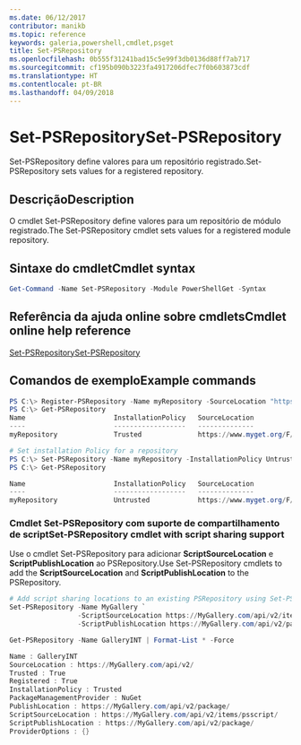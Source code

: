 ```yaml
---
ms.date: 06/12/2017
contributor: manikb
ms.topic: reference
keywords: galeria,powershell,cmdlet,psget
title: Set-PSRepository
ms.openlocfilehash: 0b555f31241bad15c5e99f3db0136d88ff7ab717
ms.sourcegitcommit: cf195b090b3223fa4917206dfec7f0b603873cdf
ms.translationtype: HT
ms.contentlocale: pt-BR
ms.lasthandoff: 04/09/2018
---
```

# <a name="set-psrepository"></a><span data-ttu-id="2c589-103">Set-PSRepository</span><span class="sxs-lookup"><span data-stu-id="2c589-103">Set-PSRepository</span></span>

<span data-ttu-id="2c589-104">Set-PSRepository define valores para um repositório registrado.</span><span class="sxs-lookup"><span data-stu-id="2c589-104">Set-PSRepository sets values for a registered repository.</span></span>

## <a name="description"></a><span data-ttu-id="2c589-105">Descrição</span><span class="sxs-lookup"><span data-stu-id="2c589-105">Description</span></span>

<span data-ttu-id="2c589-106">O cmdlet Set-PSRepository define valores para um repositório de módulo registrado.</span><span class="sxs-lookup"><span data-stu-id="2c589-106">The Set-PSRepository cmdlet sets values for a registered module repository.</span></span>

## <a name="cmdlet-syntax"></a><span data-ttu-id="2c589-107">Sintaxe do cmdlet</span><span class="sxs-lookup"><span data-stu-id="2c589-107">Cmdlet syntax</span></span>

```powershell
Get-Command -Name Set-PSRepository -Module PowerShellGet -Syntax
```
## <a name="cmdlet-online-help-reference"></a><span data-ttu-id="2c589-108">Referência da ajuda online sobre cmdlets</span><span class="sxs-lookup"><span data-stu-id="2c589-108">Cmdlet online help reference</span></span>

[<span data-ttu-id="2c589-109">Set-PSRepository</span><span class="sxs-lookup"><span data-stu-id="2c589-109">Set-PSRepository</span></span>](http://go.microsoft.com/fwlink/?LinkID=517128)

## <a name="example-commands"></a><span data-ttu-id="2c589-110">Comandos de exemplo</span><span class="sxs-lookup"><span data-stu-id="2c589-110">Example commands</span></span>

```powershell
PS C:\> Register-PSRepository -Name myRepository -SourceLocation "https://www.myget.org/F/powershellgetdemo/api/v2" -InstallationPolicy Trusted
PS C:\> Get-PSRepository
Name                      InstallationPolicy   SourceLocation
----                      ------------------   --------------
myRepository              Trusted              https://www.myget.org/F/powershellgetdemo/api/v2

# Set installation Policy for a repository
PS C:\> Set-PSRepository -Name myRepository -InstallationPolicy Untrusted
PS C:\> Get-PSRepository

Name                      InstallationPolicy   SourceLocation
----                      ------------------   --------------
myRepository              Untrusted            https://www.myget.org/F/powershellgetdemo/api/v2
```


### <a name="set-psrepository-cmdlet-with-script-sharing-support"></a><span data-ttu-id="2c589-111">Cmdlet Set-PSRepository com suporte de compartilhamento de script</span><span class="sxs-lookup"><span data-stu-id="2c589-111">Set-PSRepository cmdlet with script sharing support</span></span>

<span data-ttu-id="2c589-112">Use o cmdlet Set-PSRepository para adicionar **ScriptSourceLocation** e **ScriptPublishLocation** ao PSRepository.</span><span class="sxs-lookup"><span data-stu-id="2c589-112">Use Set-PSRepository cmdlets to add the **ScriptSourceLocation** and **ScriptPublishLocation** to the PSRepository.</span></span>
```powershell
# Add script sharing locations to an existing PSRepository using Set-PSRepository object.
Set-PSRepository -Name MyGallery `
                 -ScriptSourceLocation https://MyGallery.com/api/v2/items/psscript/ `
                 -ScriptPublishLocation https://MyGallery.com/api/v2/package/

Get-PSRepository -Name GalleryINT | Format-List * -Force

Name : GalleryINT
SourceLocation : https://MyGallery.com/api/v2/
Trusted : True
Registered : True
InstallationPolicy : Trusted
PackageManagementProvider : NuGet
PublishLocation : https://MyGallery.com/api/v2/package/
ScriptSourceLocation : https://MyGallery.com/api/v2/items/psscript/
ScriptPublishLocation : https://MyGallery.com/api/v2/package/
ProviderOptions : {}

```